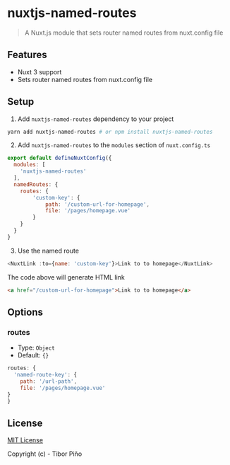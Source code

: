 # nuxtjs-named-routes

> A Nuxt.js module that sets router named routes from nuxt.config file
## Features

- Nuxt 3 support
- Sets router named routes from nuxt.config file
## Setup

1. Add `nuxtjs-named-routes` dependency to your project
```bash
yarn add nuxtjs-named-routes # or npm install nuxtjs-named-routes
```

2. Add `nuxtjs-named-routes` to the `modules` section of `nuxt.config.ts`

```js
export default defineNuxtConfig({
  modules: [
    'nuxtjs-named-routes'
  ],
  namedRoutes: {
    routes: {
        'custom-key': {
            path: '/custom-url-for-homepage',
            file: '/pages/homepage.vue'
        }
    }
  }
}
```

3. Use the named route
```js
<NuxtLink :to={name: 'custom-key'}>Link to to homepage</NuxtLink>
```

The code above will generate HTML link

```html
<a href="/custom-url-for-homepage">Link to to homepage</a>
```

## Options

### routes

- Type: `Object`
- Default: `{}`

```js
routes: {
  'named-route-key': {
    path: '/url-path',
    file: '/pages/homepage.vue'
}
}
```

## License

[MIT License](./LICENSE)

Copyright (c) - Tibor Piňo
